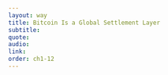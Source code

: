 ```yaml
---
layout: way
title: Bitcoin Is a Global Settlement Layer
subtitle:
quote:
audio:
link:
order: ch1-12
---
```

